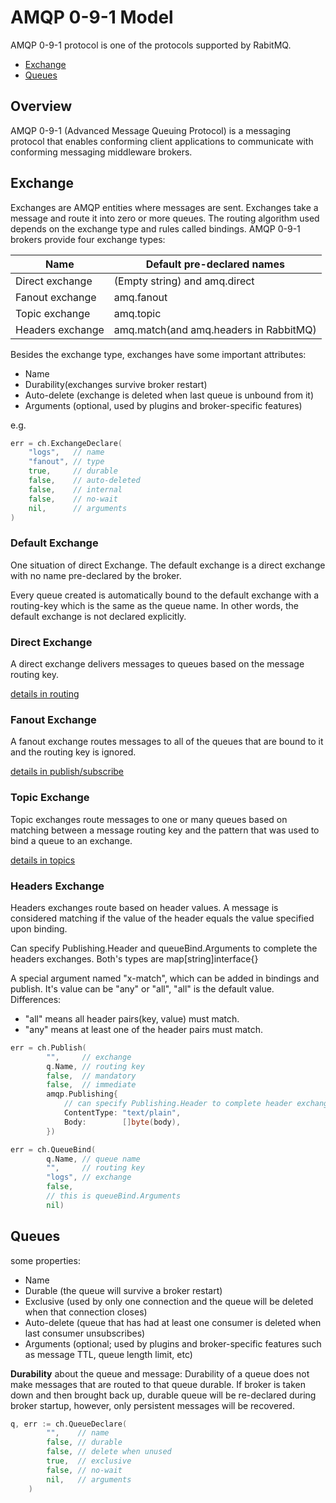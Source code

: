 # AMQP 0-9-1 Model

AMQP 0-9-1 protocol is one of the protocols supported by RabitMQ.

* [Exchange](#Exchange)
* [Queues](#Queues)

## Overview

AMQP 0-9-1 (Advanced Message Queuing Protocol) is a messaging protocol that enables conforming client applications to communicate with conforming messaging middleware brokers.

## Exchange

Exchanges are AMQP entities where messages are sent. Exchanges take a message and route it into zero or more queues. The routing algorithm used depends on the exchange type and rules called bindings. AMQP 0-9-1 brokers provide four exchange types:

|Name               | Default pre-declared names            |
|-------------------|---------------------------------------|
|Direct exchange    | (Empty string) and amq.direct         |
|Fanout exchange    | amq.fanout                            |
|Topic exchange     | amq.topic                             |
|Headers exchange   | amq.match(and amq.headers in RabbitMQ)|

Besides the exchange type, exchanges have some important attributes:
* Name
* Durability(exchanges survive broker restart)
* Auto-delete (exchange is deleted when last queue is unbound from it)
* Arguments (optional, used by plugins and broker-specific features)

e.g.
```go
err = ch.ExchangeDeclare(
	"logs",   // name
	"fanout", // type
	true,     // durable
	false,    // auto-deleted
	false,    // internal
	false,    // no-wait
	nil,      // arguments
)
```

### Default Exchange

One situation of direct Exchange. The default exchange is a direct exchange with no name pre-declared by the broker.

Every queue created is automatically bound to the default exchange with a routing-key which is the same as the queue name. In other words, the default exchange is not declared explicitly.

### Direct Exchange

A direct exchange delivers messages to queues based on the message routing key.

[details in routing](./3-patterns.md#routing)

### Fanout Exchange

A fanout exchange routes messages to all of the queues that are bound to it and the routing key is ignored.

[details in publish/subscribe](./3-patterns.md#publish/subscribe)

### Topic Exchange

Topic exchanges route messages to one or many queues based on matching between a message routing key and the pattern that was used to bind a queue to an exchange.

[details in topics](./3-patterns.md#topics)

### Headers Exchange

Headers exchanges route based on header values. A message is considered matching if the value of the header equals the value specified upon binding.

Can specify Publishing.Header and queueBind.Arguments to complete the headers exchanges. Both's types are map[string]interface{}

A special argument named "x-match", which can be added in bindings and publish. It's value can be "any" or "all", "all" is the default value. Differences:

* "all" means all header pairs(key, value) must match.
* "any" means at least one of the header pairs must match.

```go
err = ch.Publish(
		"",     // exchange
		q.Name, // routing key
		false,  // mandatory
		false,  // immediate
		amqp.Publishing{
			// can specify Publishing.Header to complete header exchange
			ContentType: "text/plain",
			Body:        []byte(body),
		})
```

```go
err = ch.QueueBind(
		q.Name, // queue name
		"",     // routing key
		"logs", // exchange
		false,
		// this is queueBind.Arguments
		nil)
```


## Queues

some properties:
* Name
* Durable (the queue will survive a broker restart)
* Exclusive (used by only one connection and the queue will be deleted when that connection closes)
* Auto-delete (queue that has had at least one consumer is deleted when last consumer unsubscribes)
* Arguments (optional; used by plugins and broker-specific features such as message TTL, queue length limit, etc)

**Durability** about the queue and message: Durability of a queue does not make messages that are routed to that queue durable. If broker is taken down and then brought back up, durable queue will be re-declared during broker startup, however, only persistent messages will be recovered.

```go
q, err := ch.QueueDeclare(
		"",    // name
		false, // durable
		false, // delete when unused
		true,  // exclusive
		false, // no-wait
		nil,   // arguments
	)
```